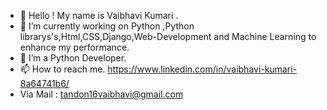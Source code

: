 - 👋  Hello ! My name is Vaibhavi Kumari .
- 👀 I’m currently working on Python ,Python librarys's,Html,CSS,Django,Web-Development and Machine Learning to enhance my performance.
- 💼 I’m a Python Developer.
- 📫 How to reach me. https://www.linkedin.com/in/vaibhavi-kumari-8a64741b6/
-    Via Mail : tandon16vaibhavi@gmail.com
